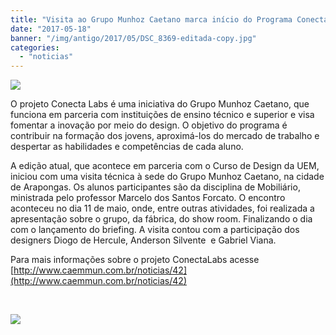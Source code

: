 ```yaml
---
title: "Visita ao Grupo Munhoz Caetano marca início do Programa ConectaLabs."
date: "2017-05-18"
banner: "/img/antigo/2017/05/DSC_8369-editada-copy.jpg"
categories: 
  - "noticias"
---
```


![](/img/antigo/2017/05/DSC_8369-editada-copy.jpg)

O projeto Conecta Labs é uma iniciativa do Grupo Munhoz Caetano, que funciona em parceria com instituições de ensino técnico e superior e visa fomentar a inovação por meio do design. O objetivo do programa é contribuir na formação dos jovens, aproximá-los do mercado de trabalho e despertar as habilidades e competências de cada aluno.

A edição atual, que acontece em parceria com o Curso de Design da UEM, iniciou com uma visita técnica à sede do Grupo Munhoz Caetano, na cidade de Arapongas. Os alunos participantes são da disciplina de Mobiliário, ministrada pelo professor Marcelo dos Santos Forcato. O encontro aconteceu no dia 11 de maio, onde, entre outras atividades, foi realizada a apresentação sobre o grupo, da fábrica, do show room. Finalizando o dia com o lançamento do briefing. A visita contou com a participação dos designers Diogo de Hercule, Anderson Silvente  e Gabriel Viana.

Para mais informações sobre o projeto ConectaLabs acesse [http://www.caemmun.com.br/noticias/42](http://www.caemmun.com.br/noticias/42)

 

![](/img/antigo/2017/05/caemmun.png)
